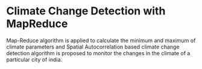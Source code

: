 # Climate Change Detection with MapReduce
 Map-Reduce algorithm is applied to calculate the minimum and maximum of climate parameters and Spatial Autocorrelation based climate change detection algorithm is proposed to monitor the changes in the climate of a particular city of india.
